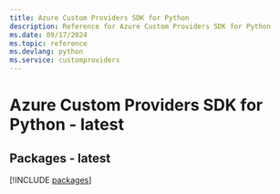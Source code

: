 ```yaml
---
title: Azure Custom Providers SDK for Python
description: Reference for Azure Custom Providers SDK for Python
ms.date: 09/17/2024
ms.topic: reference
ms.devlang: python
ms.service: customproviders
---
```

# Azure Custom Providers SDK for Python - latest
## Packages - latest
[!INCLUDE [packages](custom-providers-index.md)]